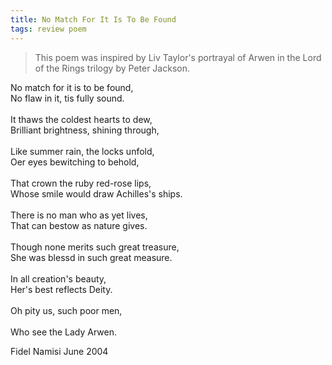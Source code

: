 ```yaml
---
title: No Match For It Is To Be Found
tags: review poem
---
```



>This poem was inspired by Liv Taylor's portrayal of Arwen in the Lord of the Rings trilogy by Peter Jackson.

No match for it is to be found,
<br>
No flaw in it, tis fully sound.
<br>
<br>
It thaws the coldest hearts to dew,
<br>
Brilliant brightness, shining through,
<br>
<br>
Like summer rain, the locks unfold,
<br>
Oer eyes bewitching to behold,
<br>
<br>
That crown the ruby red-rose lips,
<br>
Whose smile would draw Achilles's ships.
<br>
<br>
There is no man who as yet lives,
<br>
That can bestow as nature gives.
<br>
<br>
Though none merits such great treasure,
<br>
She was blessd in such great measure.
<br>
<br>
In all creation's beauty,
<br>
Her's best reflects Deity.
<br>
<br>
Oh pity us, such poor men,  
<br>
Who see the Lady Arwen.



Fidel Namisi
June 2004